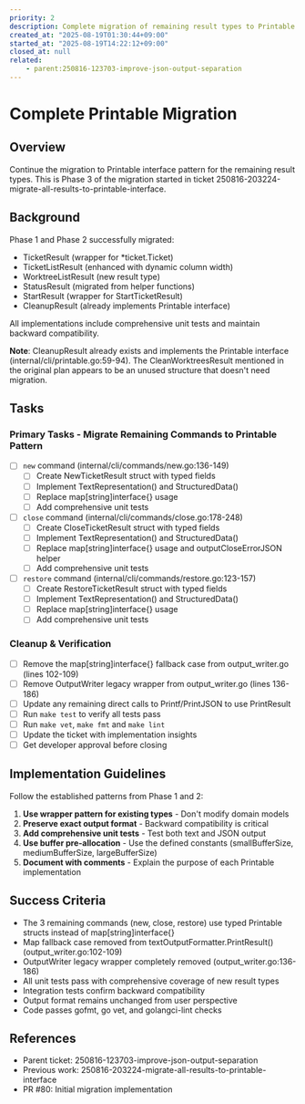 ```yaml
---
priority: 2
description: Complete migration of remaining result types to Printable interface
created_at: "2025-08-19T01:30:44+09:00"
started_at: "2025-08-19T14:22:12+09:00"
closed_at: null
related:
    - parent:250816-123703-improve-json-output-separation
---
```


# Complete Printable Migration

## Overview
Continue the migration to Printable interface pattern for the remaining result types. This is Phase 3 of the migration started in ticket 250816-203224-migrate-all-results-to-printable-interface.

## Background
Phase 1 and Phase 2 successfully migrated:
- TicketResult (wrapper for *ticket.Ticket)
- TicketListResult (enhanced with dynamic column width)
- WorktreeListResult (new result type)
- StatusResult (migrated from helper functions)
- StartResult (wrapper for StartTicketResult)
- CleanupResult (already implements Printable interface)

All implementations include comprehensive unit tests and maintain backward compatibility.

**Note**: CleanupResult already exists and implements the Printable interface (internal/cli/printable.go:59-94). The CleanWorktreesResult mentioned in the original plan appears to be an unused structure that doesn't need migration.

## Tasks

### Primary Tasks - Migrate Remaining Commands to Printable Pattern
- [ ] `new` command (internal/cli/commands/new.go:136-149)
  - [ ] Create NewTicketResult struct with typed fields
  - [ ] Implement TextRepresentation() and StructuredData()
  - [ ] Replace map[string]interface{} usage
  - [ ] Add comprehensive unit tests
- [ ] `close` command (internal/cli/commands/close.go:178-248)
  - [ ] Create CloseTicketResult struct with typed fields
  - [ ] Implement TextRepresentation() and StructuredData()
  - [ ] Replace map[string]interface{} usage and outputCloseErrorJSON helper
  - [ ] Add comprehensive unit tests
- [ ] `restore` command (internal/cli/commands/restore.go:123-157)
  - [ ] Create RestoreTicketResult struct with typed fields
  - [ ] Implement TextRepresentation() and StructuredData()
  - [ ] Replace map[string]interface{} usage
  - [ ] Add comprehensive unit tests

### Cleanup & Verification
- [ ] Remove the map[string]interface{} fallback case from output_writer.go (lines 102-109)
- [ ] Remove OutputWriter legacy wrapper from output_writer.go (lines 136-186)
- [ ] Update any remaining direct calls to Printf/PrintJSON to use PrintResult
- [ ] Run `make test` to verify all tests pass
- [ ] Run `make vet`, `make fmt` and `make lint`
- [ ] Update the ticket with implementation insights
- [ ] Get developer approval before closing

## Implementation Guidelines

Follow the established patterns from Phase 1 and 2:

1. **Use wrapper pattern for existing types** - Don't modify domain models
2. **Preserve exact output format** - Backward compatibility is critical
3. **Add comprehensive unit tests** - Test both text and JSON output
4. **Use buffer pre-allocation** - Use the defined constants (smallBufferSize, mediumBufferSize, largeBufferSize)
5. **Document with comments** - Explain the purpose of each Printable implementation

## Success Criteria
- The 3 remaining commands (new, close, restore) use typed Printable structs instead of map[string]interface{}
- Map fallback case removed from textOutputFormatter.PrintResult() (output_writer.go:102-109)
- OutputWriter legacy wrapper completely removed (output_writer.go:136-186)
- All unit tests pass with comprehensive coverage of new result types
- Integration tests confirm backward compatibility
- Output format remains unchanged from user perspective
- Code passes gofmt, go vet, and golangci-lint checks

## References
- Parent ticket: 250816-123703-improve-json-output-separation
- Previous work: 250816-203224-migrate-all-results-to-printable-interface
- PR #80: Initial migration implementation